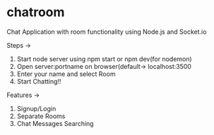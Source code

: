 # chatroom
Chat Application with room functionality using Node.js and Socket.io

Steps ->
1. Start node server using npm start or npm dev(for nodemon)
2. Open server:portname on browser(default-> localhost:3500 
3. Enter your name and select Room
4. Start Chatting!!

Features ->
1. Signup/Login
2. Separate Rooms
3. Chat Messages Searching
